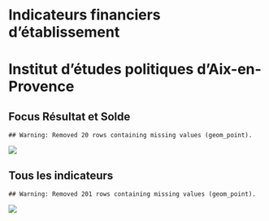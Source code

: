 Indicateurs financiers d’établissement
================

# Institut d’études politiques d’Aix-en-Provence

## Focus Résultat et Solde

    ## Warning: Removed 20 rows containing missing values (geom_point).

![](institut_d_études_politiques_d_aix_en_provence_files/figure-gfm/etab.focus-1.png)<!-- -->

## Tous les indicateurs

    ## Warning: Removed 201 rows containing missing values (geom_point).

![](institut_d_études_politiques_d_aix_en_provence_files/figure-gfm/etab-1.png)<!-- -->
